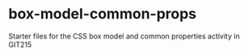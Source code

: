 # box-model-common-props
Starter files for the CSS box model and common properties activity in GIT215
